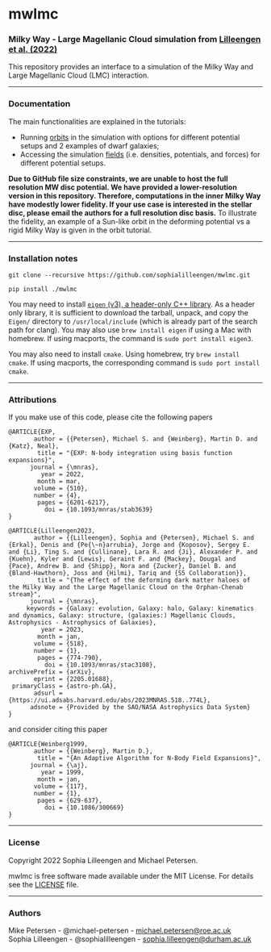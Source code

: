 # mwlmc
### Milky Way - Large Magellanic Cloud simulation from [Lilleengen et al. (2022)](https://arxiv.org/abs/2205.01688)

This repository provides an interface to a simulation of the Milky Way and Large Magellanic Cloud (LMC) interaction.

------------------
### Documentation

The main functionalities are explained in the tutorials:
 - Running [orbits](tutorial/orbits_tutorial.ipynb) in the simulation with options for different potential setups and 2 examples of dwarf galaxies;
 - Accessing the simulation [fields](tutorial/fields_tutorial.ipynb) (i.e. densities, potentials, and forces) for different potential setups.

**Due to GitHub file size constraints, we are unable to host the full resolution MW disc potential. We have provided a lower-resolution version in this repository. Therefore, computations in the inner Milky Way have modestly lower fidelity. If your use case is interested in the stellar disc, please email the authors for a full resolution disc basis.** To illustrate the fidelity, an example of a Sun-like orbit in the deforming potential vs a rigid Milky Way is given in the orbit tutorial.

------------------

### Installation notes
```
git clone --recursive https://github.com/sophialilleengen/mwlmc.git

pip install ./mwlmc 
```

You may need to install [`eigen` (v3), a header-only C++ library](https://eigen.tuxfamily.org/dox/GettingStarted.html). As a header only library, it is sufficient to download the tarball, unpack, and copy the `Eigen/` directory to `/usr/local/include` (which is already part of the search path for clang). You may also use `brew install eigen` if using a Mac with homebrew. If using macports, the command is `sudo port install eigen3`.

You may also need to install `cmake`. Using homebrew, try `brew install cmake`. If using macports, the corresponding command is `sudo port install cmake`.


-----------------------------
### Attributions
If you make use of this code, please cite the following papers
```
@ARTICLE{EXP,
       author = {{Petersen}, Michael S. and {Weinberg}, Martin D. and {Katz}, Neal},
        title = "{EXP: N-body integration using basis function expansions}",
      journal = {\mnras},
         year = 2022,
        month = mar,
       volume = {510},
       number = {4},
        pages = {6201-6217},
          doi = {10.1093/mnras/stab3639}
}

@ARTICLE{Lilleengen2023,
       author = {{Lilleengen}, Sophia and {Petersen}, Michael S. and {Erkal}, Denis and {Pe{\~n}arrubia}, Jorge and {Koposov}, Sergey E. and {Li}, Ting S. and {Cullinane}, Lara R. and {Ji}, Alexander P. and {Kuehn}, Kyler and {Lewis}, Geraint F. and {Mackey}, Dougal and {Pace}, Andrew B. and {Shipp}, Nora and {Zucker}, Daniel B. and {Bland-Hawthorn}, Joss and {Hilmi}, Tariq and {S5 Collaboration}},
        title = "{The effect of the deforming dark matter haloes of the Milky Way and the Large Magellanic Cloud on the Orphan-Chenab stream}",
      journal = {\mnras},
     keywords = {Galaxy: evolution, Galaxy: halo, Galaxy: kinematics and dynamics, Galaxy: structure, (galaxies:) Magellanic Clouds, Astrophysics - Astrophysics of Galaxies},
         year = 2023,
        month = jan,
       volume = {518},
       number = {1},
        pages = {774-790},
          doi = {10.1093/mnras/stac3108},
archivePrefix = {arXiv},
       eprint = {2205.01688},
 primaryClass = {astro-ph.GA},
       adsurl = {https://ui.adsabs.harvard.edu/abs/2023MNRAS.518..774L},
      adsnote = {Provided by the SAO/NASA Astrophysics Data System}
}
```

and consider citing this paper

```
@ARTICLE{Weinberg1999,
       author = {{Weinberg}, Martin D.},
        title = "{An Adaptive Algorithm for N-Body Field Expansions}",
      journal = {\aj},
         year = 1999,
        month = jan,
       volume = {117},
       number = {1},
        pages = {629-637},
          doi = {10.1086/300669}
}
```

-----------------------------

### License

Copyright 2022 Sophia Lilleengen and Michael Petersen.

mwlmc is free software made available under the MIT License. For details see the [LICENSE](./LICENSE) file.

-----------------------------

### Authors

Mike Petersen -  @michael-petersen - michael.petersen@roe.ac.uk \
Sophia Lilleengen - @sophialilleengen - sophia.lilleengen@durham.ac.uk
